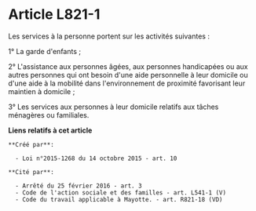 # Article L821-1

Les services à la personne portent sur les activités suivantes : 

1° La garde d'enfants ; 

2° L'assistance aux personnes âgées, aux personnes handicapées ou aux autres personnes qui ont besoin d'une aide personnelle
à leur domicile ou d'une aide à la mobilité dans l'environnement de proximité favorisant leur maintien à domicile ; 

3° Les services aux personnes à leur domicile relatifs aux tâches ménagères ou familiales.

**Liens relatifs à cet article**

	**Créé par**:

	  - Loi n°2015-1268 du 14 octobre 2015 - art. 10

	**Cité par**:

	  - Arrêté du 25 février 2016 - art. 3
	  - Code de l'action sociale et des familles - art. L541-1 (V)
	  - Code du travail applicable à Mayotte. - art. R821-18 (VD)
